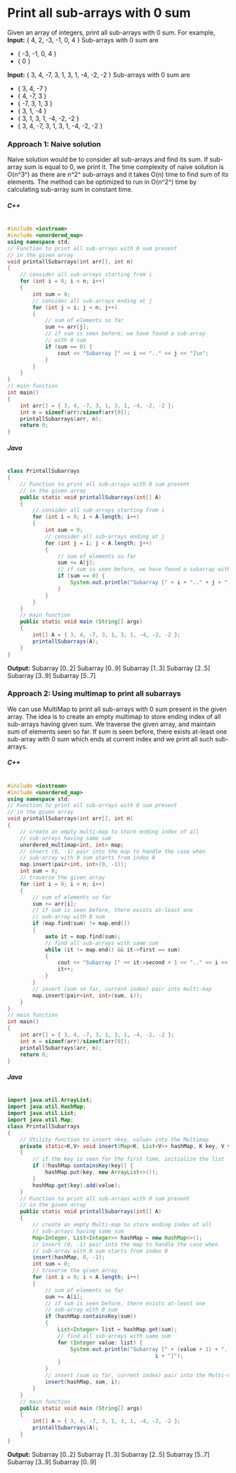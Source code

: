# Print all sub-arrays with 0 sum
Given an array of integers, print all sub-arrays with 0 sum.
For example,
**Input:** { 4, 2, -3, -1, 0, 4 }
Sub-arrays with 0 sum are
+ { -3, -1, 0, 4 }
+ { 0 }

**Input:** { 3, 4, -7, 3, 1, 3, 1, -4, -2, -2 }
Sub-arrays with 0 sum are
+ { 3, 4, -7 }
+ { 4, -7, 3 }
+ { -7, 3, 1, 3 }
+ { 3, 1, -4 }
+ { 3, 1, 3, 1, -4, -2, -2 }
+ { 3, 4, -7, 3, 1, 3, 1, -4, -2, -2 }

### Approach 1: Naive solution
Naive solution would be to consider all sub-arrays and find its sum. If sub-array sum is equal to 0, we print it. The time complexity of naive solution is O(n^3^) as there are n^2^ sub-arrays and it takes O(n) time to find sum of its elements. The method can be optimized to run in O(n^2^) time by calculating sub-array sum in constant time.
##### C++
```C++

#include <iostream>
#include <unordered_map>
using namespace std;
// Function to print all sub-arrays with 0 sum present
// in the given array
void printallSubarrays(int arr[], int n)
{
    // consider all sub-arrays starting from i
    for (int i = 0; i < n; i++)
    {
        int sum = 0;
        // consider all sub-arrays ending at j
        for (int j = i; j < n; j++)
        {
            // sum of elements so far
            sum += arr[j];
            // if sum is seen before, we have found a sub-array
            // with 0 sum
            if (sum == 0) {
                cout << "Subarray [" << i << ".." << j << "]\n";
            }
        }
    }
}
// main function
int main()
{
    int arr[] = { 3, 4, -7, 3, 1, 3, 1, -4, -2, -2 };
    int n = sizeof(arr)/sizeof(arr[0]);
    printallSubarrays(arr, n);
    return 0;
}
```

##### Java
```Java

class PrintallSubarrays
{
    // Function to print all sub-arrays with 0 sum present
    // in the given array
    public static void printallSubarrays(int[] A)
    {
        // consider all sub-arrays starting from i
        for (int i = 0; i < A.length; i++)
        {
            int sum = 0;
            // consider all sub-arrays ending at j
            for (int j = i; j < A.length; j++)
            {
                // sum of elements so far
                sum += A[j];
                // if sum is seen before, we have found a subarray with 0 sum
                if (sum == 0) {
                    System.out.println("Subarray [" + i + ".." + j + "]");
                }
            }
        }
    }
    // main function
    public static void main (String[] args)
    {
        int[] A = { 3, 4, -7, 3, 1, 3, 1, -4, -2, -2 };
        printallSubarrays(A);
    }
}
```
**Output:**
Subarray [0..2]
Subarray [0..9]
Subarray [1..3]
Subarray [2..5]
Subarray [3..9]
Subarray [5..7]
### Approach 2: Using multimap to print all subarrays
We can use MultiMap to print all sub-arrays with 0 sum present in the given array. The idea is to create an empty multimap to store ending index of all sub-arrays having given sum. We traverse the given array, and maintain sum of elements seen so far. If sum is seen before, there exists at-least one sub-array with 0 sum which ends at current index and we print all such sub-arrays.
##### C++
```C++

#include <iostream>
#include <unordered_map>
using namespace std;
// Function to print all sub-arrays with 0 sum present
// in the given array
void printallSubarrays(int arr[], int n)
{
    // create an empty multi-map to store ending index of all
    // sub-arrays having same sum
    unordered_multimap<int, int> map;
    // insert (0, -1) pair into the map to handle the case when
    // sub-array with 0 sum starts from index 0
    map.insert(pair<int, int>(0, -1));
    int sum = 0;
    // traverse the given array
    for (int i = 0; i < n; i++)
    {
        // sum of elements so far
        sum += arr[i];
        // if sum is seen before, there exists at-least one
        // sub-array with 0 sum
        if (map.find(sum) != map.end())
        {
            auto it = map.find(sum);
            // find all sub-arrays with same sum
            while (it != map.end() && it->first == sum)
            {
                cout << "Subarray [" << it->second + 1 << ".." << i << "]\n";
                it++;
            }
        }
        // insert (sum so far, current index) pair into multi-map
        map.insert(pair<int, int>(sum, i));
    }
}
// main function
int main()
{
    int arr[] = { 3, 4, -7, 3, 1, 3, 1, -4, -2, -2 };
    int n = sizeof(arr)/sizeof(arr[0]);
    printallSubarrays(arr, n);
    return 0;
}
```

##### Java
```Java

import java.util.ArrayList;
import java.util.HashMap;
import java.util.List;
import java.util.Map;
class PrintallSubarrays
{
    // Utility function to insert <key, value> into the Multimap
    private static<K,V> void insert(Map<K, List<V>> hashMap, K key, V value)
    {
        // if the key is seen for the first time, initialize the list
        if (!hashMap.containsKey(key)) {
            hashMap.put(key, new ArrayList<>());
        }
        hashMap.get(key).add(value);
    }
    // Function to print all sub-arrays with 0 sum present
    // in the given array
    public static void printallSubarrays(int[] A)
    {
        // create an empty Multi-map to store ending index of all
        // sub-arrays having same sum
        Map<Integer, List<Integer>> hashMap = new HashMap<>();
        // insert (0, -1) pair into the map to handle the case when
        // sub-array with 0 sum starts from index 0
        insert(hashMap, 0, -1);
        int sum = 0;
        // traverse the given array
        for (int i = 0; i < A.length; i++)
        {
            // sum of elements so far
            sum += A[i];
            // if sum is seen before, there exists at-least one
            // sub-array with 0 sum
            if (hashMap.containsKey(sum))
            {
                List<Integer> list = hashMap.get(sum);
                // find all sub-arrays with same sum
                for (Integer value: list) {
                    System.out.println("Subarray [" + (value + 1) + ".." +
                                               i + "]");
                }
            }
            // insert (sum so far, current index) pair into the Multi-map
            insert(hashMap, sum, i);
        }
    }
    // main function
    public static void main (String[] args)
    {
        int[] A = { 3, 4, -7, 3, 1, 3, 1, -4, -2, -2 };
        printallSubarrays(A);
    }
}
```
**Output:**
Subarray [0..2]
Subarray [1..3]
Subarray [2..5]
Subarray [5..7]
Subarray [3..9]
Subarray [0..9]